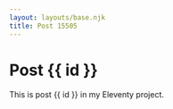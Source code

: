 ```yaml
---
layout: layouts/base.njk
title: Post 15505
---
```


# Post {{ id }}

This is post {{ id }} in my Eleventy project.
